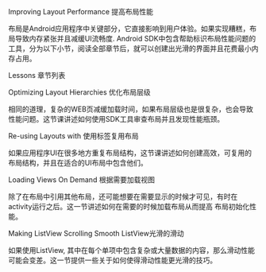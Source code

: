 Improving Layout Performance 提高布局性能

布局是Android应用程序中关键部分，它直接影响到用户体验。如果实现糟糕，布局导致内存紧张并且减缓UI流畅度. Android SDK中包含帮助标识布局性能问题的工具，分为以下小节，阅读全部章节后，就可以创建出光滑的界面并且花费最小内存占用。

Lessons 章节列表

Optimizing Layout Hierarchies 优化布局层级

相同的道理，复杂的WEB页减缓加载时间，如果布局层级也是很复杂，也会导致性能问题。这节课讲述如何使用SDK工具审查布局并且发现性能瓶颈。


Re-using Layouts with <include/> 使用<include/>标签复用布局

如果应用程序UI在很多地方重复布局结构，这节课讲述如何创建高效，可复用的布局结构，并且在适合的UI布局中包含他们。


Loading Views On Demand  根据需要加载视图

除了在布局中引用其他布局，还可能想要在需要显示的时候才可见，有时在activity运行之后。这一节讲述如何在需要的时候加载布局从而提高
布局初始化性能。


Making ListView Scrolling Smooth ListView光滑的滑动

如果使用ListView, 其中在每个单项中包含复杂或大量数据的内容，那么滑动性能可能会变差。这一节提供一些关于如何使得滑动性能更光滑的技巧。